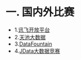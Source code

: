 # 一. 国内外比赛

* 1.[讯飞开放平台](https://challenge.xfyun.cn/topic?type=algorithem)  
* 2.[天池大数据](https://tianchi.aliyun.com/competition/gameList/algorithmList)
* 3.[DataFountain](https://www.datafountain.cn/competitions)
* 4.[JData大数据竞赛](https://jdata.jd.com/html/list.html)
